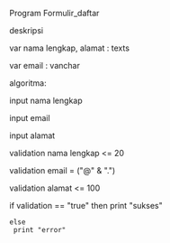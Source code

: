Program Formulir_daftar

deskripsi

var nama lengkap, alamat : texts

var email : vanchar

algoritma:

input nama lengkap

input email

input alamat

validation nama lengkap <= 20 

validation email = ("@" & ".")

validation alamat <= 100 

if validation == "true" then 
     print "sukses"

    else
     print "error"      

           


     
 